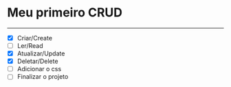 # Meu primeiro CRUD
***
- [x] Criar/Create
- [ ] Ler/Read
- [x] Atualizar/Update
- [x] Deletar/Delete
- [ ] Adicionar o css
- [ ] Finalizar o projeto